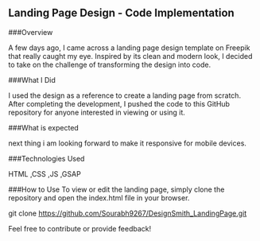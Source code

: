 ## Landing Page Design - Code Implementation
###Overview

A few days ago, I came across a landing page design template on Freepik that really caught my eye. Inspired by its clean and modern look, I decided to take on the challenge of transforming the design into code.

###What I Did

I used the design as a reference to create a landing page from scratch. After completing the development, I pushed the code to this GitHub repository for anyone interested in viewing or using it.

###What is expected

next thing i am looking forward to make it responsive for mobile devices.

###Technologies Used


HTML
,CSS
,JS
,GSAP



###How to Use
To view or edit the landing page, simply clone the repository and open the index.html file in your browser.


git clone https://github.com/Sourabh9267/DesignSmith_LandingPage.git


Feel free to contribute or provide feedback!
